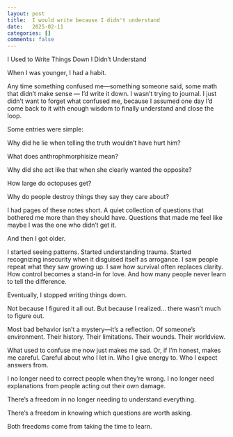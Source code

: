 ```yaml
---
layout: post
title:  I would write because I didn't understand
date:   2025-02-11
categories: []
comments: false
---
```


I Used to Write Things Down I Didn’t Understand

When I was younger, I had a habit.

Any time something confused me—something someone said, some math that didn’t make sense — I’d write it down. I wasn’t trying to journal. I just didn’t want to forget what confused me, because I assumed one day I’d come back to it with enough wisdom to finally understand and close the loop.

Some entries were simple:

Why did he lie when telling the truth wouldn’t have hurt him?

What does anthrophmorphisize mean?

Why did she act like that when she clearly wanted the opposite?

How large do octopuses get?

Why do people destroy things they say they care about?

I had pages of these notes short. A quiet collection of questions that bothered me more than they should have. Questions that made me feel like maybe I was the one who didn’t get it.

And then I got older.

I started seeing patterns. Started understanding trauma. Started recognizing insecurity when it disguised itself as arrogance. I saw people repeat what they saw growing up. I saw how survival often replaces clarity. How control becomes a stand-in for love. And how many people never learn to tell the difference.

Eventually, I stopped writing things down.

Not because I figured it all out. But because I realized… there wasn’t much to figure out.

Most bad behavior isn’t a mystery—it’s a reflection. Of someone’s environment. Their history. Their limitations. Their wounds. Their worldview.

What used to confuse me now just makes me sad. Or, if I’m honest, makes me careful. Careful about who I let in. Who I give energy to. Who I expect answers from.

I no longer need to correct people when they’re wrong. I no longer need explanations from people acting out their own damage.

There’s a freedom in no longer needing to understand everything.

There’s a freedom in knowing which questions are worth asking.

Both freedoms come from taking the time to learn.